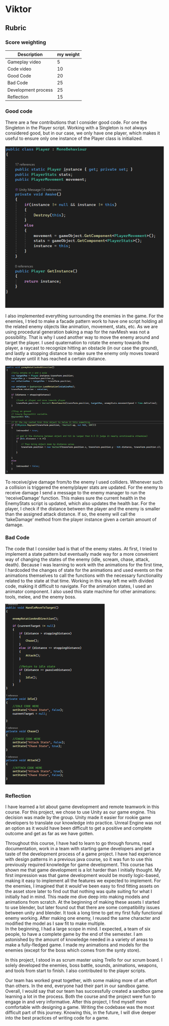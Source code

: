 # Viktor

## Rubric
### Score weighting
| Description         | my weight |
|---------------------|-----------|
| Gameplay video      | 5         |
| Code video          | 10        |
| Good Code           | 20        |
| Bad Code            | 25        |
| Development process | 25        |
| Reflection          | 15        |
### Good code
There are a few contributions that I consider good code. For one the Singleton in the Player script. Working with a Singleton is not always considered good, but in our case, we only have one player, which makes it useful to ensure only one instance of the Player class is initialized. 
<br><br>
![Good code](images/goodcode1_viktor.png)

I also implemented everything surrounding the enemies in the game. For the enemies, I tried to make a facade pattern work to have one script holding all the related enemy objects like animation, movement, stats, etc. As we are using procedural generation baking a map for the navMesh was not a possibility. That is why I used another way to move the enemy around and target the player. I used quaternation to rotate the enemy towards the player, a raycast to recognize hitting an obstacle (in our case the ground), and lastly a stopping distance to make sure the enemy only moves toward the player until it has reached a certain distance. 

![Good code](images/goodcode2_viktor.png)
 
To receive/give damage from/to the enemy I used colliders. Whenever such a collision is triggered the enemy/player stats are updated. For the enemy to receive damage I send a message to the enemy manager to run the ‘receiveDamage’ function. This makes sure the current health in the EnemyStats script is updated, which also updates the health bar. For the player, I check if the distance between the player and the enemy is smaller than the assigned attack distance. If so, the enemy will call the ‘takeDamage’ method from the player instance given a certain amount of damage.
### Bad Code
The code that I consider bad is that of the enemy states. At first, I tried to implement a state pattern but eventually made way for a more convenient way of changing the states of the enemy (idle, scream, chase, attack, death). Because I was learning to work with the animations for the first time, I hardcoded the changes of state for the animations and used events on the animations themselves to call the functions with the necessary functionality related to the state at that time. Working in this way left me with divided code, making it difficult to navigate. For the animation states, I used an animator component. I also used this state machine for other animations: tools, melee, and the enemy boss.  

![Bad code](images/badcode_viktor.png)
 
### Reflection
I have learned a lot about game development and remote teamwork in this course. 
For this project, we chose to use Unity as our game engine. This decision was made by the group. Unity made it easier for rookie game developers to translate our knowledge into practice. Unreal Engine was not an option as it would have been difficult to get a positive and complete outcome and get as far as we have gotten.

Throughout this course, I have had to learn to go through forums, read documentation, work in a team with starting game developers and get a taste of the development process of a game project. I have had experience with design patterns in a previous java course, so it was fun to use this previously required knowledge for game development. This course has shown me that game development is a lot harder than I initially thought. My first impression was that game development would be mostly logic-based, making it easy to implement all the features we expected to implement. For the enemies, I imagined that it would’ve been easy to find fitting assets on the asset store later to find out that nothing was quite suiting for what I initially had in mind. This made me dive deep into making models and animations from scratch. At the beginning of making these assets I started to use blender, but later found out that there are some compatibility issues between unity and blender. It took a long time to get my first fully functional enemy working. After making one enemy, I reused the same character and modified the model as I saw fit to make multiple.  
In the beginning, I had a large scope in mind. I expected, a team of six people, to have a complete game by the end of the semester. I am astonished by the amount of knowledge needed in a variety of areas to make a fully-fledged game. I made my animations and models for the enemies (except for the boss which comes from the synty store). 

In this project, I stood in as scrum master using Trello for our scrum board. I solely developed the enemies, boss battle, sounds, animations, weapons, and tools from start to finish. I also contributed to the player scripts. 

Our team has worked great together, with some making more of an effort than others. In the end, everyone had their part in our sandbox game. 
Overall, I would say that our team has successfully created a sandbox game learning a lot in the process. Both the course and the project were fun to engage in and very informative. After this project, I find myself more comfortable with designing a game. Writing the codebase was the most difficult part of this journey. Knowing this, in the future, I will dive deeper into the best practices of writing code for a game.

 

